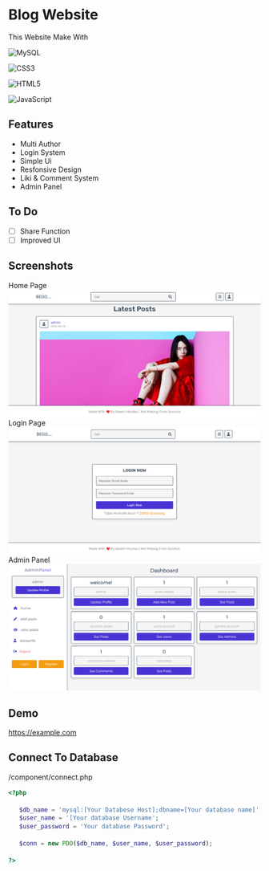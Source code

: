 
# Blog Website



This Website Make With

![MySQL](https://img.shields.io/badge/mysql-%2300f.svg?style=for-the-badge&logo=mysql&logoColor=white) 

![CSS3](https://img.shields.io/badge/css3-%231572B6.svg?style=for-the-badge&logo=css3&logoColor=white)

![HTML5](https://img.shields.io/badge/html5-%23E34F26.svg?style=for-the-badge&logo=html5&logoColor=white)

![JavaScript](https://img.shields.io/badge/javascript-%23323330.svg?style=for-the-badge&logo=javascript&logoColor=%23F7DF1E)



## Features

- Multi Author
- Login System
- Simple Ui
- Resfonsive Design
- Liki & Comment System
- Admin Panel


## To Do
- [ ]  Share Function
- [ ]  Improved UI
## Screenshots
Home Page
![App Screenshot](https://github.com/birdfromhell/BlogWithPurePhp/blob/main/screenshot/home%20page.png)
Login Page
![App Screenshot](https://github.com/birdfromhell/BlogWithPurePhp/blob/main/screenshot/login.png)
Admin Panel
![App Screenshot](https://github.com/birdfromhell/BlogWithPurePhp/blob/main/screenshot/Admin.png)



## Demo

https://example.com


## Connect To Database

/component/connect.php
```php
<?php

   $db_name = 'mysql:[Your Databese Host];dbname=[Your database name]';
   $user_name = '[Your database Username';
   $user_password = 'Your database Password';

   $conn = new PDO($db_name, $user_name, $user_password);

?>
```


